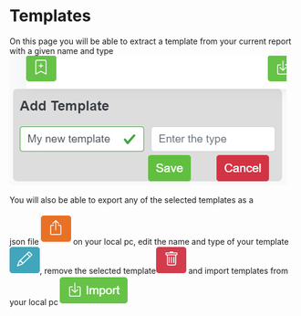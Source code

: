 # Templates

On this page you will be able to extract a template from your current report with a given name and type
![low_pass_pre](ExtractingTemplate.png)



You will also be able to export any of the selected templates as a 

json file![low_pass_pre](ExportSelected.png) on your local pc, edit the name and type of your template![low_pass_pre](EditSelected.png), remove the selected template![low_pass_pre](DeleteSelected.png) and import templates from your local pc![low_pass_pre](ImportTemplate.png)